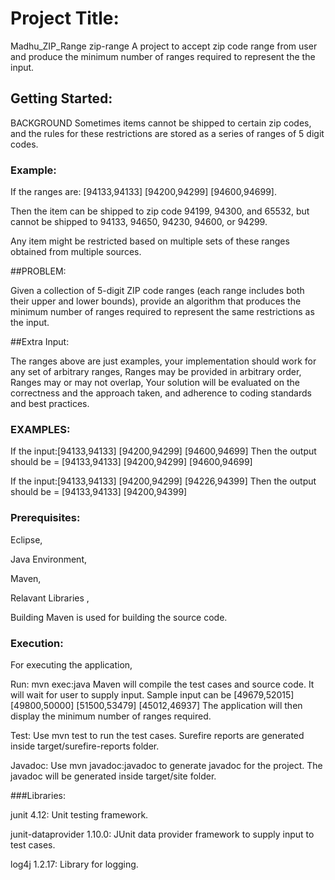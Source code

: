 # Project Title:

Madhu_ZIP_Range
zip-range A project to accept zip code range from user and produce the minimum number of ranges required to represent the the input.

## Getting Started:

BACKGROUND Sometimes items cannot be shipped to certain zip codes, and the rules for these restrictions are stored as a series of ranges of 5 digit codes. 

### Example:

If the ranges are: [94133,94133] [94200,94299] [94600,94699].

Then the item can be shipped to zip code 94199, 94300, and 65532, but cannot be shipped to 94133, 94650, 94230, 94600, or 94299.

Any item might be restricted based on multiple sets of these ranges obtained from multiple sources.

##PROBLEM:

Given a collection of 5-digit ZIP code ranges (each range includes both their upper and lower bounds), provide an algorithm that produces the minimum number of ranges required to represent the same restrictions as the input.

##Extra Input: 

The ranges above are just examples, your implementation should work for any set of arbitrary ranges,
Ranges may be provided in arbitrary order,
Ranges may or may not overlap,
Your solution will be evaluated on the correctness and the approach taken, and adherence to coding standards and best practices.

### EXAMPLES: 

If the input:[94133,94133] [94200,94299] [94600,94699] Then the output should be = [94133,94133] [94200,94299] [94600,94699]

If the input:[94133,94133] [94200,94299] [94226,94399] Then the output should be = [94133,94133] [94200,94399]

### Prerequisites:

Eclipse,

Java Environment,

Maven,

Relavant Libraries ,

Building Maven is used for building the source code.

### Execution:
For executing the application, 

Run: mvn exec:java Maven will compile the test cases and source code. It will wait for user to supply input. Sample input can be [49679,52015] [49800,50000] [51500,53479] [45012,46937] The application will then display the minimum number of ranges required.

Test: Use mvn test to run the test cases. Surefire reports are generated inside target/surefire-reports folder.

Javadoc: Use mvn javadoc:javadoc to generate javadoc for the project. The javadoc will be generated inside target/site folder.

###Libraries: 

junit 4.12: Unit testing framework.

junit-dataprovider 1.10.0: JUnit data provider framework to supply input to test cases.

log4j 1.2.17: Library for logging. 
